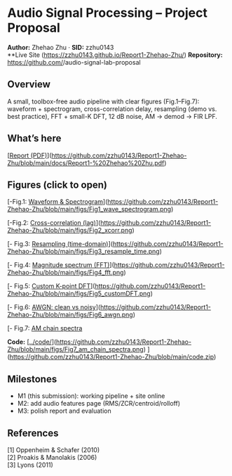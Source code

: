 # Audio Signal Processing – Project Proposal

**Author:** Zhehao Zhu · **SID:** zzhu0143  
**Live Site (https://zzhu0143.github.io/Report1-Zhehao-Zhu/)
**Repository:** https://github.com/<zzhu0143>/audio-signal-lab-proposal

## Overview
A small, toolbox-free audio pipeline with clear figures (Fig.1–Fig.7): waveform + spectrogram, cross-correlation delay, resampling (demo vs. best practice), FFT + small-K DFT, 12 dB noise, AM → demod → FIR LPF.

## What’s here
[[Report (PDF)](<./Report1 Zhehao Zhu.pdf>)](https://github.com/zzhu0143/Report1-Zhehao-Zhu/blob/main/docs/Report1-%20Zhehao%20Zhu.pdf)
## Figures (click to open)

[-Fig.1: [Waveform & Spectrogram](./figs/Fig1_wave_spectrogram.png)](https://github.com/zzhu0143/Report1-Zhehao-Zhu/blob/main/figs/Fig1_wave_spectrogram.png)
 
[-Fig.2: [Cross-correlation (lag)](./figs/Fig2_xcorr.png)](https://github.com/zzhu0143/Report1-Zhehao-Zhu/blob/main/figs/Fig2_xcorr.png)

[- Fig.3: [Resampling (time-domain)](./figs/Fig3_resample_time.png)](https://github.com/zzhu0143/Report1-Zhehao-Zhu/blob/main/figs/Fig3_resample_time.png)

[- Fig.4: [Magnitude spectrum (FFT)](./figs/Fig4_fft.png)](https://github.com/zzhu0143/Report1-Zhehao-Zhu/blob/main/figs/Fig4_fft.png)

[- Fig.5: [Custom K-point DFT](./figs/Fig5_customDFT.png)](https://github.com/zzhu0143/Report1-Zhehao-Zhu/blob/main/figs/Fig5_customDFT.png)

[- Fig.6: [AWGN: clean vs noisy](./figs/Fig6_awgn.png)](https://github.com/zzhu0143/Report1-Zhehao-Zhu/blob/main/figs/Fig6_awgn.png)

[- Fig.7: [AM chain spectra](./figs/Fig7_am_chain_spectra.png)

**Code:** 
[[../code/](../code/)](https://github.com/zzhu0143/Report1-Zhehao-Zhu/blob/main/figs/Fig7_am_chain_spectra.png)
](https://github.com/zzhu0143/Report1-Zhehao-Zhu/blob/main/code.zip)
## Milestones
- M1 (this submission): working pipeline + site online  
- M2: add audio features page (RMS/ZCR/centroid/rolloff)  
- M3: polish report and evaluation

## References
[1] Oppenheim & Schafer (2010)  
[2] Proakis & Manolakis (2006)  
[3] Lyons (2011)
